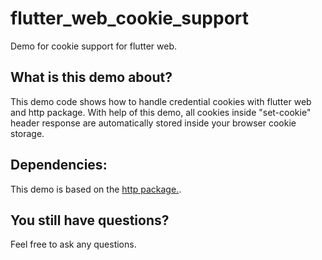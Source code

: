 # flutter_web_cookie_support

Demo for cookie support for flutter web.

## What is this demo about?

This demo code shows how to handle credential cookies with flutter web and http package. With help of this demo, all cookies inside "set-cookie" header response are automatically stored inside your browser cookie storage.

## Dependencies:

This demo is based on the [http package.](https://pub.dev/packages/http).

## You still have questions?

Feel free to ask any questions.